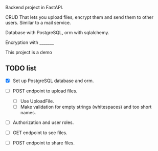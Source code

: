 Backend project in FastAPI.

CRUD That lets you upload files, encrypt them and send them to other users. Similar to a mail service.

Database with PostgreSQL, orm with sqlalchemy.

Encryption with _______

This project is a demo

## TODO list

- [x] Set up PostgreSQL database and orm.

- [ ] POST endpoint to upload files.
  - [ ] Use UploadFile.
  - [ ] Make validation for empty strings (whitespaces) and too short names.

- [ ] Authorization and user roles.

- [ ] GET endpoint to see files.

- [ ] POST endpoint to share files.



